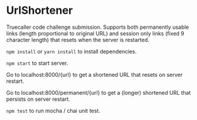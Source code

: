# UrlShortener
Truecaller code challenge submission. Supports both permanently usable links (length proportional to original URL) and session only links (fixed 9 character length) that resets when the server is restarted.

`npm install` or `yarn install` to install dependencies. 

`npm start` to start server. 

Go to localhost:8000/{url} to get a shortened URL that resets on server restart.

Go to localhost:8000/permanent/{url} to get a (longer) shortened URL that persists on server restart.

`npm test` to run mocha / chai unit test.
